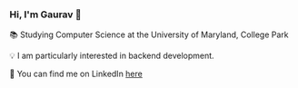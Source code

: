 ### Hi, I'm Gaurav 👋
📚  Studying Computer Science at the University of Maryland, College Park

💡 I am particularly interested in backend development.

📎 You can find me on LinkedIn [here](https://www.linkedin.com/in/gmahaja/)
<!--
**gaurav-maha/gaurav-maha** is a ✨ _special_ ✨ repository because its `README.md` (this file) appears on your GitHub profile.

Here are some ideas to get you started:

- 🔭 I’m currently working on ...
- 🌱 I’m currently learning ...
- 👯 I’m looking to collaborate on ...
- 🤔 I’m looking for help with ...
- 💬 Ask me about ...
- 📫 How to reach me: ...
- 😄 Pronouns: ...
- ⚡ Fun fact: ...
-->
